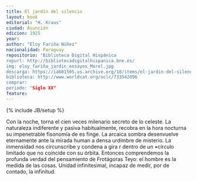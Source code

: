 ```yaml
---
title: El jardín del silencio
layout: book
editorial: "H. Kraus"
ciudad: Asunción
edicion: 1925
year: 
author: "Eloy Fariña Núñez"
nacionalidad: Paraguay
repositorio: "Biblioteca Digital Hispánica
repurl: http://bibliotecadigitalhispanica.bne.es/
img: eloy_fariña_jardin_ensayos_Morel.jpg
descarga: https://ia601505.us.archive.org/18/items/el-jardin-del-silencio/El%20jardin%20del%20silencio.pdf
biblioteca: http://www.worldcat.org/oclc/733542896
comprar: 
periodo: "Siglo XX"
feature: 
---
```

{% include JB/setup %}

Con la noche, torna el cien veces milenario secreto de lo celeste. La naturaleza indiferente y pasiva habitualmente, recobra en la hora nocturna su impenetrable fisonomía de es finge. La arcaica sombra desenvuelve eternamente ante la mirada human a densa urdimbre de misterio. La inmensidad nos circunscribe y condena a gira r dentro de un •círculo limitado que no coincide con su órbita. Entonces comprendemos la profunda verdad del pensamiento de Frotágoras Teyo: el hombre es la medida de las cosas. Unidad infinitesimal, incapaz de medir, por de contado, la infinitud.
